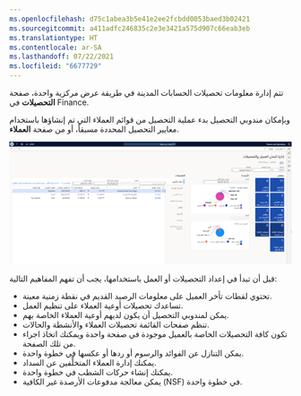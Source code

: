 ```yaml
---
ms.openlocfilehash: d75c1abea3b5e41e2ee2fcbdd0053baed3b02421
ms.sourcegitcommit: a411adfc246835c2e3e3421a575d907c66eab3eb
ms.translationtype: HT
ms.contentlocale: ar-SA
ms.lasthandoff: 07/22/2021
ms.locfileid: "6677729"
---
```


تتم إدارة معلومات تحصيلات الحسابات المدينة في طريقة عرض مركزية واحدة، صفحة **التحصيلات** في Finance.

وبإمكان مندوبي التحصيل بدء عملية التحصيل من قوائم العملاء التي تم إنشاؤها باستخدام معايير التحصيل المحددة مسبقاً، أو من صفحة **العملاء**.

[ ![‎لقطة شاشة لصفحة إدارة ائتمان العميل والتحصيلات.](../media/credits-and-collections.png) ](../media/credits-and-collections.png#lightbox)


قبل أن تبدأ في إعداد التحصيلات أو العمل باستخدامها، يجب أن تفهم المفاهيم التالية:

-   تحتوي لقطات تأخر العميل على معلومات الرصيد القديم في نقطة زمنية معينة.
-   تساعدك تحصيلات أوعية العملاء على تنظيم العمل.
-   يمكن لمندوبي التحصيل أن يكون لديهم أوعية العملاء الخاصة بهم.
-   تنظم صفحات القائمة تحصيلات العملاء والأنشطة والحالات.
-   تكون كافة التحصيلات الخاصة بالعميل موجودة في صفحة واحدة ويمكنك اتخاذ اجراء من تلك الصفحة.
-   يمكن التنازل عن الفوائد والرسوم أو ردها أو عكسها في خطوة واحدة.
-   يمكنك إدارة العملاء المتخلِّفين عن السداد.
-   يمكنك إنشاء حركات الشطب في خطوة واحدة.
-   يمكن معالجة مدفوعات الأرصدة غير الكافية (NSF) في خطوة واحدة.

